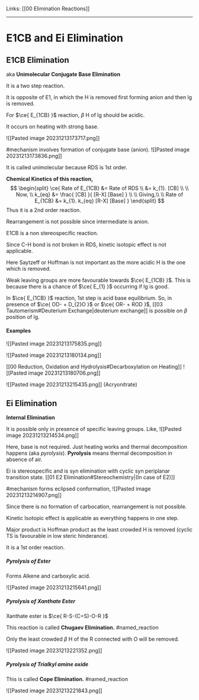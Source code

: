 Links: [[00 Elimination Reactions]]
___
# E1CB and Ei Elimination
## E1CB Elimination
aka **Unimolecular Conjugate Base Elimination**

It is a two step reaction. 

It is opposite of E1, in which the H is removed first forming anion and then lg is removed. 

For $\ce{ E_{1CB} }$ reaction, $\beta$ H of lg should be acidic.

It occurs on heating with strong base. 

![[Pasted image 20231213173717.png]]

#mechanism involves formation of conjugate base (anion).
![[Pasted image 20231213173836.png]]

It is called unimolecular because RDS is 1st order. 

**Chemical Kinetics of this reaction,**
$$
\begin{split}
\ce{ 
Rate of E_{1CB} &= Rate of RDS \\
&= k_{1}. [CB] \\
\\
Now, \\
k_{eq} &= \frac{ [CB] }{ [R-X] [Base] } \\
\\
Giving,\\
\\
Rate of E_{1CB} &= k_{1}. k_{eq} [R-X] [Base]
 }
\end{split}
$$
Thus it is a 2nd order reaction. 

Rearrangement is not possible since intermediate is anion. 

E1CB is a non stereospecific reaction. 

Since C-H bond is not broken in RDS, kinetic isotopic effect is not applicable. 

Here Saytzeff or Hoffman is not important as the more acidic H is the one which is removed. 

Weak leaving groups are more favourable towards $\ce{ E_{1CB} }$. This is because there is a chance of $\ce{ E_{1} }$ occurring if lg is good. 

In $\ce{ E_{1CB} }$ reaction, 1st step is acid base equilibrium. So, in presence of $\ce{ OD- + D_{2}O }$ or $\ce{ OR- + ROD }$, [[03 Tautomerism#Deuterium Exchange|deuterium exchange]] is possible on $\beta$ position of lg.

#### Examples
![[Pasted image 20231213175835.png]]

![[Pasted image 20231213180134.png]]

[[00 Reduction, Oxidation and Hydrolysis#Decarboxylation on Heating]]
![[Pasted image 20231213180706.png]]

![[Pasted image 20231213215435.png]]
(Acryonitrate)

## Ei Elimination
**Internal Elimination**

It is possible only in presence of specific leaving groups. 
Like,
![[Pasted image 20231213214534.png]]

Here, base is not required. 
Just heating works and thermal decomposition happens (aka *pyrolysis*). 
**Pyrolysis** means thermal decomposition in absence of air.


Ei is stereospecific and is syn elimination with cyclic syn periplanar transition state. [[01 E2 Elimination#Stereochemistry|(In case of E2)]]

#mechanism forms eclipsed conformation,
![[Pasted image 20231213214907.png]]

Since there is no formation of carbocation, rearrangement is not possible. 

Kinetic Isotopic effect is applicable as everything happens in one step. 

Major product is Hoffman product as the least crowded H is removed (cyclic TS is favourable in low steric hinderance).

It is a 1st order reaction. 

##### Pyrolysis of Ester
Forms Alkene and carboxylic acid.

![[Pasted image 20231213215641.png]] 


##### Pyrolysis of Xanthate Ester
Xanthate ester is $\ce{ R-S-(C=S)-O-R }$

This reaction is called **Chugaev Elimination.** #named_reaction 

Only the least crowded $\beta$ H of the R connected with O will be removed. 

![[Pasted image 20231213221352.png]]

##### Pyrolysis of Trialkyl amine oxide
This is called **Cope Elimination.** #named_reaction 

![[Pasted image 20231213221843.png]]
